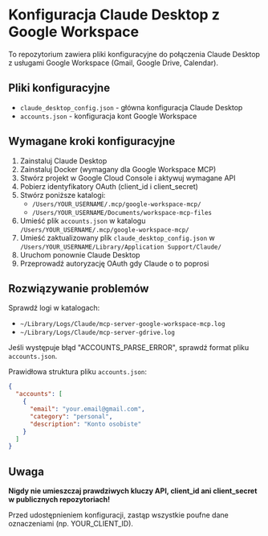 # Konfiguracja Claude Desktop z Google Workspace

To repozytorium zawiera pliki konfiguracyjne do połączenia Claude Desktop z usługami Google Workspace (Gmail, Google Drive, Calendar).

## Pliki konfiguracyjne

- `claude_desktop_config.json` - główna konfiguracja Claude Desktop
- `accounts.json` - konfiguracja kont Google Workspace

## Wymagane kroki konfiguracyjne

1. Zainstaluj Claude Desktop
2. Zainstaluj Docker (wymagany dla Google Workspace MCP)
3. Stwórz projekt w Google Cloud Console i aktywuj wymagane API
4. Pobierz identyfikatory OAuth (client_id i client_secret)
5. Stwórz poniższe katalogi:
   - `/Users/YOUR_USERNAME/.mcp/google-workspace-mcp/`
   - `/Users/YOUR_USERNAME/Documents/workspace-mcp-files`
6. Umieść plik `accounts.json` w katalogu `/Users/YOUR_USERNAME/.mcp/google-workspace-mcp/`
7. Umieść zaktualizowany plik `claude_desktop_config.json` w `/Users/YOUR_USERNAME/Library/Application Support/Claude/`
8. Uruchom ponownie Claude Desktop
9. Przeprowadź autoryzację OAuth gdy Claude o to poprosi

## Rozwiązywanie problemów

Sprawdź logi w katalogach:
- `~/Library/Logs/Claude/mcp-server-google-workspace-mcp.log`
- `~/Library/Logs/Claude/mcp-server-gdrive.log`

Jeśli występuje błąd "ACCOUNTS_PARSE_ERROR", sprawdź format pliku `accounts.json`.

Prawidłowa struktura pliku `accounts.json`:
```json
{
  "accounts": [
    {
      "email": "your.email@gmail.com",
      "category": "personal",
      "description": "Konto osobiste"
    }
  ]
}
```

## Uwaga

**Nigdy nie umieszczaj prawdziwych kluczy API, client_id ani client_secret w publicznych repozytoriach!**

Przed udostępnieniem konfiguracji, zastąp wszystkie poufne dane oznaczeniami (np. YOUR_CLIENT_ID).

